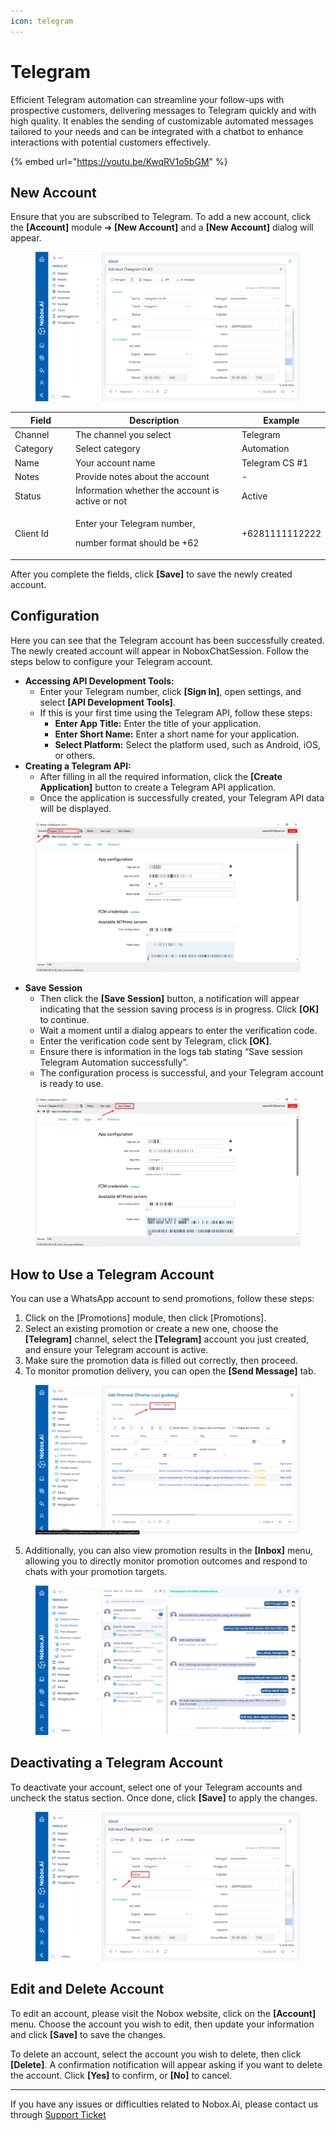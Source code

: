 ```yaml
---
icon: telegram
---
```


# Telegram

Efficient Telegram automation can streamline your follow-ups with prospective customers, delivering messages to Telegram quickly and with high quality. It enables the sending of customizable automated messages tailored to your needs and can be integrated with a chatbot to enhance interactions with potential customers effectively.

{% embed url="https://youtu.be/KwqRV1o5bGM" %}

## **New Account**

Ensure that you are subscribed to Telegram. To add a new account, click the **\[Account]** module ➔ **\[New Account]** and a **\[New Account]** dialog will appear.

<figure><img src="../.gitbook/assets/Tambah Akun Telegram.png" alt=""><figcaption></figcaption></figure>

<table><thead><tr><th width="100.79998779296875">Field</th><th width="392.60009765625">Description</th><th>Example</th></tr></thead><tbody><tr><td>Channel</td><td>The channel you select</td><td>Telegram</td></tr><tr><td>Category</td><td>Select category</td><td>Automation</td></tr><tr><td>Name</td><td>Your account name</td><td>Telegram CS #1</td></tr><tr><td>Notes</td><td>Provide notes about the account</td><td>-</td></tr><tr><td>Status</td><td>Information whether the account is active or not</td><td>Active</td></tr><tr><td>Client Id</td><td><p>Enter your Telegram number,</p><p>number format should be +62</p></td><td>+6281111112222</td></tr></tbody></table>

After you complete the fields, click **\[Save]** to save the newly created account.

## **Configuration**

Here you can see that the Telegram account has been successfully created. The newly created account will appear in NoboxChatSession. Follow the steps below to configure your Telegram account.

* **Accessing API Development Tools:**
  * Enter your Telegram number, click **\[Sign In]**, open settings, and select **\[API Development Tools]**.
  * If this is your first time using the Telegram API, follow these steps:
    * **Enter App Title:** Enter the title of your application.
    * **Enter Short Name:** Enter a short name for your application.
    * **Select Platform:** Select the platform used, such as Android, iOS, or others.
* **Creating a Telegram API:**
  * After filling in all the required information, click the **\[Create Application]** button to create a Telegram API application.
  * Once the application is successfully created, your Telegram API data will be displayed.

<figure><img src="../.gitbook/assets/Membuat API Telegram.png" alt=""><figcaption></figcaption></figure>

* **Save Session**
  * Then click the **\[Save Session]** button, a notification will appear indicating that the session saving process is in progress. Click **\[OK]** to continue.
  * Wait a moment until a dialog appears to enter the verification code.
  * Enter the verification code sent by Telegram, click **\[OK]**.
  * Ensure there is information in the logs tab stating “Save session Telegram Automation successfully”.
  * The configuration process is successful, and your Telegram account is ready to use.

<figure><img src="../.gitbook/assets/Save Session Telegram.png" alt=""><figcaption></figcaption></figure>

## **How to Use a Telegram Account**

You can use a WhatsApp account to send promotions, follow these steps:

1. Click on the \[Promotions] module, then click \[Promotions].
2. Select an existing promotion or create a new one, choose the **\[Telegram]** channel, select the **\[Telegram]** account you just created, and ensure your Telegram account is active.
3. Make sure the promotion data is filled out correctly, then proceed.
4. To monitor promotion delivery, you can open the **\[Send Message]** tab.

<figure><img src="../.gitbook/assets/Cara Menggunakan Akun Telegram.png" alt=""><figcaption></figcaption></figure>

5. Additionally, you can also view promotion results in the **\[Inbox]** menu, allowing you to directly monitor promotion outcomes and respond to chats with your promotion targets.

<figure><img src="../.gitbook/assets/Penanangan Akun Telegram.png" alt=""><figcaption></figcaption></figure>

## **Deactivating a Telegram Account**

To deactivate your account, select one of your Telegram accounts and uncheck the status section. Once done, click **\[Save]** to apply the changes.

<figure><img src="../.gitbook/assets/Menonaktifkan Akun Telegram.png" alt=""><figcaption></figcaption></figure>

## **Edit and Delete Account**

To edit an account, please visit the Nobox website, click on the **\[Account]** menu. Choose the account you wish to edit, then update your information and click **\[Save]** to save the changes.

To delete an account, select the account you wish to delete, then click **\[Delete]**. A confirmation notification will appear asking if you want to delete the account. Click **\[Yes]** to confirm, or **\[No]** to cancel.

***

If you have any issues or difficulties related to Nobox.Ai, please contact us through [Support Ticket](https://crm.nobox.ai/clients/tickets)
